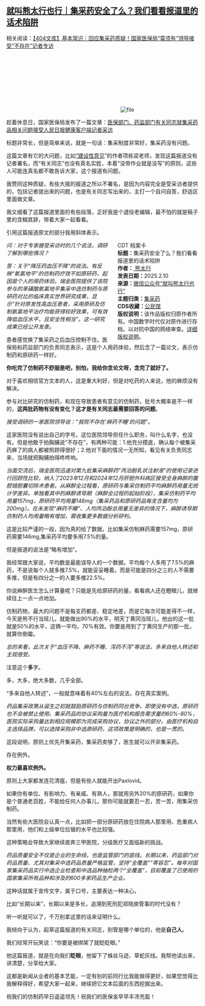 <!--1739187267000-->
[就叫熊太行也行｜集采药安全了么？我们看看报道里的话术陷阱](https://chinadigitaltimes.net/chinese/715729.html)
------

<p>相关阅读：<a href="https://chinadigitaltimes.net/chinese/715699.html" title="【404文库】基本常识｜回应集采药质疑！国家医保局“莫须有”领导接受“不存在”记者专访">【404文库】基本常识｜回应集采药质疑！国家医保局“莫须有”领导接受“不存在”记者专访</a></p><p><img decoding="async" src="data:image/svg+xml,%3Csvg%20xmlns='http://www.w3.org/2000/svg'%20viewBox='0%200%200%200'%3E%3C/svg%3E" alt="file" data-lazy-src="https://chinadigitaltimes.net/chinese/files/2025/02/image-1739186583744.png"><noscript><img decoding="async" src="https://chinadigitaltimes.net/chinese/files/2025/02/image-1739186583744.png" alt="file"></noscript></p><p>趁着休息日，国家医保局发布了一篇文章：<a href="https://mp.weixin.qq.com/s?__biz=MzU2MzY3NTA2MQ==&amp;mid=2247514007&amp;idx=1&amp;sn=c5bfeb96033b8ea9afab007de204e2fa&amp;scene=21#wechat_redirect">医保部门、药监部门有关同志就集采药品相关问题接受人民日报健康客户端记者采访</a></p><p>标题非常长，但是简单来说，就是一句话：集采制度非常好，集采药没有问题。</p><p>这篇文章有它的大问题，比如<a href="https://mp.weixin.qq.com/s?__biz=Mzg4NTc4NjQzNg==&amp;mid=2247493056&amp;idx=1&amp;sn=90aa3283c4efbef556899c577d920e17&amp;scene=21#wechat_redirect">“建设性意见</a>”的作者项栋梁老师，发现这篇报道没有记者署名，而“有关同志”也没有真名实姓，本着“没带作业就是没写”的原则，这些人可能连真名都不敢告诉大家，这个报道有问题。</p><p>我赞同这种质疑，有些大报的报道之所以不署名，是因为内容完全是受采访者提供的，包括记者提出来的问题，也是有关同志写出来的，主打一个自问自答，舒适区里面做文章。</p><p>我又细看了这篇报道里面的有些段落，正好我是个退役老编辑，最不怕的就是稿子里的含糊其辞，带着大家一起看看。</p><p>引用这篇报道原文的部分我用斜体表示。</p><div style="width:42%;float:right;padding-left:20px;"><div class="su-spoiler su-spoiler-style-fancy su-spoiler-icon-chevron-circle" data-scroll-offset="0" data-anchor-in-url="no"><div class="su-spoiler-title" tabindex="0" role="button"><span class="su-spoiler-icon"></span>CDT 档案卡</div><div class="su-spoiler-content su-u-clearfix su-u-trim"><strong>标题：</strong>集采药安全了么？我们看看报道里的话术陷阱<br><strong>作者：</strong><a href="https://chinadigitaltimes.net/space/就叫熊太行也行" target="_blank"> 熊太行</a><br><strong>发表日期：</strong>2025.2.10<br><strong>来源：</strong><a href="https://web.archive.org/web/*/https://mp.weixin.qq.com/s/50uqf4s2mzrkhhfuTHE4OQ" target="_blank">微信公众号“就叫熊太行也行”</a><br><strong>主题归类：</strong><a href="https://chinadigitaltimes.net/space/集采药" target="_blank">集采药</a><br><strong>CDS收藏：</strong><a href="https://chinadigitaltimes.net/space/%E5%85%AC%E6%B0%91%E9%A6%86" target="_blank" rel="noopener">公民馆</a><br><strong>版权说明：</strong>该作品版权归原作者所有。中国数字时代仅对原作进行存档，以对抗中国的网络审查。<a href="https://chinadigitaltimes.net/chinese/copyright">详细版权说明</a>。</div></div></div><p><em>问：对于专家接受采访时的几个说法，调研了解到哪些情况？</em></p><p><em>答：关于“降压药血压不降”的说法。有反映“氨氯地平”的仿制药疗效不如原研药，起因是个人的用药体验。瑞金医院提供了该院参与的苯磺酸氨氯地平集采中选仿制药与原研药对比的临床真实世界研究成果，显示“针对原发性高血压患者，采用原研及仿制氨氯地平治疗均能获得较好效果，可有效降低血压水平，且安全性相当”。这一研究成果已经公开发表。</em></p><p>患者感觉换了集采药之后血压控制不住。医保局和药监部门的负责同志表示，这是个人用药体验，然后念了一篇论文，表示仿制药和原研药一样好。</p><p><strong>你吃完了仿制药不舒服是吧，别怕，我给你念论文呀，念完了就好了。</strong></p><p>对于喜欢相信官方文本的人，这是重大利好，但是对吃药的人来说，他的麻烦没有解决。</p><p>参与对比研究的仿制药，和现在导致患者有意见的仿制药，批号大概率是不一样的，<strong>这两批药物有没有变化？这才是有关同志最需要回答的问题</strong>。</p><p><em>接受调研的一家医院领导说：“我院不存在‘麻药不睡’的问题”。</em></p><p>这家医院没有说出自己的字号。这位医院领导担任什么职务，叫什么名字，也没有。但是他敢于拍胸脯说“不存在”，有两种可能：1.他充分摸底，确认每个被集采药麻了的病人都被照顾得很好；2.他对下面的情况一无所知，看见有关负责同志来，当场就把胸脯拍得咚咚响。</p><p><em>当面交流后，瑞金医院迅速对第九批集采麻醉药“丙泊酚乳状注射液”的使用记录进行回顾性比较，纳入了2023年12月和2024年12月肝胆外科病区接受全身麻醉的腹腔镜胆囊切除术患者。从麻醉全过程看，原研药与集采仿制药平均麻醉药用量无统计学差异。单独看其中的麻醉诱导期（麻醉全过程的起始阶段），集采仿制药平均用量157mg，原研药平均用量146mg（集采药品和原研药品每支含量均为200mg）。在未发现“麻药不睡”、人均丙泊酚总用量无差异的情况下，麻醉诱导期仿制药人均用量略有增加，需收集更多数据分析研判。</em></p><p>这是比较严谨的一段，因为真的给了数据，比如集采仿制麻药需要157mg，原研药需要146mg,集采药平均要多用7.5%的量。</p><p>但是报道的说法是“略有增加”。</p><p>我经常跟大家说，平均数是最能误导人的一个数据。平均每个人多用了7.5%的麻药，不是说每个人就多推7.5%，就能妥妥睡着。而是可能是四分之三的人不需要多推，但是有四分之一的人要多推22.5%。</p><p>你说麻醉医生怎么计算量呢？只能是先给原研药的量，看看病人还在瞪眼儿，就继续往上一点一点地加。</p><p>仿制药物，最大的问题不是每支药都差、稳定地差，而是它每次可能差得不一样，今天是熊不行当班儿，就能做出90%的水平，明天丁黄冈当班儿，他出的这一批就是50%的水平，这俩一平均，70%有效。你要是用到了丁黄冈生产的那一批，就算你倒霉。</p><p><em>总的来看，此次关于“血压不降、麻药不睡、泻药不泻”等说法，多来自他人转述和主观感受。</em></p><p>注意这个<strong>多</strong>字。</p><p>多，大多，绝大多数，几乎全部。</p><p>“多来自他人转述”，一般就意味着有40%左右的说法，存在真实案例。</p><p><em>药品集采政策从诞生之初就鼓励原研药与仿制药同台竞争，即使没有中选，原研药也不会被禁止使用。集采药品的协议采购量为医疗机构报告需求量的60%-80%，医院实际采购量达到相应规模即为完成采购协议，协议之外的部分，由医疗机构自主选择品牌，可以选择采购非中选原研药，这项政策是明确的，也是一贯的。</em></p><p>这段说明，原则上优先开集采药，集采药卖够了，医生就可以开非集采药。</p><p>存在例外。</p><p><strong>权力最喜欢例外。</strong></p><p>原则上大家都发连花清瘟，但是有些人就能开出Paxlovid。</p><p>如果你有单位、有影响力、有亲戚、有熟人，那就用另外20%的原研药，如果你是个普通老百姓，不能给任何人办事儿，那你可能就要忍一忍，苦一苦，用集采仿制药。</p><p>当然有些大医院会认真一点，比如把一部分原研药放在住院病人那里用、危重病人那里用，他们和上级单位拉锯的水平也比较强。</p><p>这种策略会导致大家继续直奔三甲医院，分级医疗又面临新的挑战。</p><p><em>药品质量安全不仅是企业的生命线，也是监管部门的底线。长期以来，药监部门对药品质量、尤其对集采中选药品质量严格监管，坚持“全覆盖”“零容忍”。每年对国家集采药品实行中选企业检查和中选品种抽检两个“全覆盖”，目前覆盖了已使用的国家集采所有品种和涉及的600多家药品生产企业。</em></p><p>这种话就属于宣传文字，属于口号，主要表达一种决心。</p><p>比如“长期以来”，长期以来是多长，追溯到死刑犯郑晓庾管事的时代没有？</p><p>听一听就可以了，千万别拿这里的话来证明什么。</p><p>我倾向于认为，起草这篇报道的有关同志，别管是哪个单位的，他是<strong>自己人</strong>。</p><p>我们经常开玩笑说：“你要是被绑架了就眨眨眼。”</p><p>他这篇报道，就是在向我们<strong>眨眼</strong>，他留下了蛛丝马迹、草蛇灰线。我帮他读出来，讲清楚，分享给大家。</p><p>这都是新闻从业者的基本艺能，一定有别的前同行比我能做得更好，如果您觉得比我解释得好，希望大家一起来，继续把它文本后面的东西挖掘出来。</p><p>祝我们的仿制药早日遥遥领先！祝我们的医保金早早丰沛充盈！</p><div class="addtoany_share_save_container addtoany_content addtoany_content_bottom"><div class="a2a_kit a2a_kit_size_32 addtoany_list" data-a2a-url="https://chinadigitaltimes.net/chinese/715729.html" data-a2a-title="就叫熊太行也行｜集采药安全了么？我们看看报道里的话术陷阱"><a class="a2a_button_facebook" href="https://www.addtoany.com/add_to/facebook?linkurl=https%3A%2F%2Fchinadigitaltimes.net%2Fchinese%2F715729.html&amp;linkname=%E5%B0%B1%E5%8F%AB%E7%86%8A%E5%A4%AA%E8%A1%8C%E4%B9%9F%E8%A1%8C%EF%BD%9C%E9%9B%86%E9%87%87%E8%8D%AF%E5%AE%89%E5%85%A8%E4%BA%86%E4%B9%88%EF%BC%9F%E6%88%91%E4%BB%AC%E7%9C%8B%E7%9C%8B%E6%8A%A5%E9%81%93%E9%87%8C%E7%9A%84%E8%AF%9D%E6%9C%AF%E9%99%B7%E9%98%B1" title="Facebook" rel="nofollow noopener" target="_blank"></a><a class="a2a_button_twitter" href="https://www.addtoany.com/add_to/twitter?linkurl=https%3A%2F%2Fchinadigitaltimes.net%2Fchinese%2F715729.html&amp;linkname=%E5%B0%B1%E5%8F%AB%E7%86%8A%E5%A4%AA%E8%A1%8C%E4%B9%9F%E8%A1%8C%EF%BD%9C%E9%9B%86%E9%87%87%E8%8D%AF%E5%AE%89%E5%85%A8%E4%BA%86%E4%B9%88%EF%BC%9F%E6%88%91%E4%BB%AC%E7%9C%8B%E7%9C%8B%E6%8A%A5%E9%81%93%E9%87%8C%E7%9A%84%E8%AF%9D%E6%9C%AF%E9%99%B7%E9%98%B1" title="Twitter" rel="nofollow noopener" target="_blank"></a><a class="a2a_button_telegram" href="https://www.addtoany.com/add_to/telegram?linkurl=https%3A%2F%2Fchinadigitaltimes.net%2Fchinese%2F715729.html&amp;linkname=%E5%B0%B1%E5%8F%AB%E7%86%8A%E5%A4%AA%E8%A1%8C%E4%B9%9F%E8%A1%8C%EF%BD%9C%E9%9B%86%E9%87%87%E8%8D%AF%E5%AE%89%E5%85%A8%E4%BA%86%E4%B9%88%EF%BC%9F%E6%88%91%E4%BB%AC%E7%9C%8B%E7%9C%8B%E6%8A%A5%E9%81%93%E9%87%8C%E7%9A%84%E8%AF%9D%E6%9C%AF%E9%99%B7%E9%98%B1" title="Telegram" rel="nofollow noopener" target="_blank"></a><a class="a2a_button_reddit" href="https://www.addtoany.com/add_to/reddit?linkurl=https%3A%2F%2Fchinadigitaltimes.net%2Fchinese%2F715729.html&amp;linkname=%E5%B0%B1%E5%8F%AB%E7%86%8A%E5%A4%AA%E8%A1%8C%E4%B9%9F%E8%A1%8C%EF%BD%9C%E9%9B%86%E9%87%87%E8%8D%AF%E5%AE%89%E5%85%A8%E4%BA%86%E4%B9%88%EF%BC%9F%E6%88%91%E4%BB%AC%E7%9C%8B%E7%9C%8B%E6%8A%A5%E9%81%93%E9%87%8C%E7%9A%84%E8%AF%9D%E6%9C%AF%E9%99%B7%E9%98%B1" title="Reddit" rel="nofollow noopener" target="_blank"></a><a class="a2a_button_whatsapp" href="https://www.addtoany.com/add_to/whatsapp?linkurl=https%3A%2F%2Fchinadigitaltimes.net%2Fchinese%2F715729.html&amp;linkname=%E5%B0%B1%E5%8F%AB%E7%86%8A%E5%A4%AA%E8%A1%8C%E4%B9%9F%E8%A1%8C%EF%BD%9C%E9%9B%86%E9%87%87%E8%8D%AF%E5%AE%89%E5%85%A8%E4%BA%86%E4%B9%88%EF%BC%9F%E6%88%91%E4%BB%AC%E7%9C%8B%E7%9C%8B%E6%8A%A5%E9%81%93%E9%87%8C%E7%9A%84%E8%AF%9D%E6%9C%AF%E9%99%B7%E9%98%B1" title="WhatsApp" rel="nofollow noopener" target="_blank"></a><a class="a2a_button_email" href="https://www.addtoany.com/add_to/email?linkurl=https%3A%2F%2Fchinadigitaltimes.net%2Fchinese%2F715729.html&amp;linkname=%E5%B0%B1%E5%8F%AB%E7%86%8A%E5%A4%AA%E8%A1%8C%E4%B9%9F%E8%A1%8C%EF%BD%9C%E9%9B%86%E9%87%87%E8%8D%AF%E5%AE%89%E5%85%A8%E4%BA%86%E4%B9%88%EF%BC%9F%E6%88%91%E4%BB%AC%E7%9C%8B%E7%9C%8B%E6%8A%A5%E9%81%93%E9%87%8C%E7%9A%84%E8%AF%9D%E6%9C%AF%E9%99%B7%E9%98%B1" title="Email" rel="nofollow noopener" target="_blank"></a><a class="a2a_button_copy_link" href="https://www.addtoany.com/add_to/copy_link?linkurl=https%3A%2F%2Fchinadigitaltimes.net%2Fchinese%2F715729.html&amp;linkname=%E5%B0%B1%E5%8F%AB%E7%86%8A%E5%A4%AA%E8%A1%8C%E4%B9%9F%E8%A1%8C%EF%BD%9C%E9%9B%86%E9%87%87%E8%8D%AF%E5%AE%89%E5%85%A8%E4%BA%86%E4%B9%88%EF%BC%9F%E6%88%91%E4%BB%AC%E7%9C%8B%E7%9C%8B%E6%8A%A5%E9%81%93%E9%87%8C%E7%9A%84%E8%AF%9D%E6%9C%AF%E9%99%B7%E9%98%B1" title="Copy Link" rel="nofollow noopener" target="_blank"></a><a class="a2a_dd addtoany_share_save addtoany_share" href="https://www.addtoany.com/share"></a></div></div>
